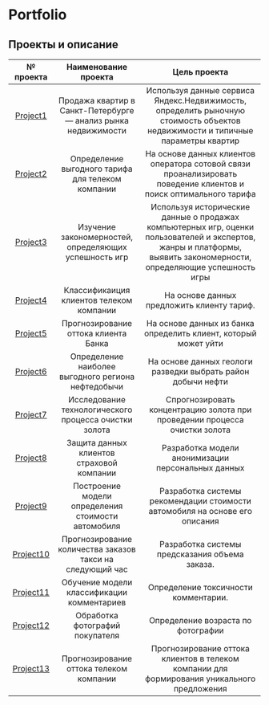# Portfolio

## Проекты и описание

| № проекта | Наименование проекта | Цель проекта |
| :--------------------: | :---------------------: | :---------------------------:|
| [Project1](Анализ_рынка_недвижимости)| Продажа квартир в Санкт-Петербурге — анализ рынка недвижимости | Используя данные сервиса Яндекс.Недвижимость, определить рыночную стоимость объектов недвижимости и типичные параметры квартир |
| [Project2]() | Определение выгодного тарифа для телеком компании | На основе данных клиентов оператора сотовой связи проанализировать поведение клиентов и поиск оптимального тарифа |
| [Project3]() | Изучение закономерностей, определяющих успешность игр | Используя исторические данные о продажах компьютерных игр, оценки пользователей и экспертов, жанры и платформы, выявить закономерности, определяющие успешность игры  |
| [Project4]() | Классификаиция клиентов телеком компании | На основе данных предложить клиенту тариф. |
| [Project5]() | Прогнозирование оттока клиента Банка | На основе данных из банка определить клиент, который может уйти |
| [Project6]() | Определение наиболее выгодного региона нефтедобычи | На основе данных геологи разведки выбрать район добычи нефти |
| [Project7]() | Исследование технологического процесса очистки золота | Спрогнозировать концентрацию золота при проведении процесса очистки золота |
| [Project8](Защита_данных_клиентов) | Защита данных клиентов страховой компании | Разработка модели анонимизации персональных данных |
| [Project9]() | Построение модели определения стоимости автомобиля | Разработка системы рекомендации стоимости автомобиля на основе его описания |
| [Project10]() | Прогнозирование количества заказов такси на следующий час | Разработка системы предсказания объема заказа. |
| [Project11]() | Обучение модели классификации комментариев | Определение токсичности комментарии. |
| [Project12]() | Обработка фотографий покупателя | Определение возраста по фотографии |
| [Project13]() | Прогнозирование оттока телеком компании | Прогнозирование оттока клиентов в телеком компании для формирования уникального предложения |

